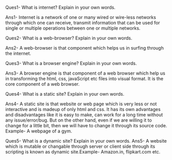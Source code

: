 Ques1- What is internet? Explain in your own words.

Ans1- Internet is a network of one or many wired or wire-less networks through which one can receive, transmit information that can be used for single or multiple operations between one or multiple networks.

Ques2- What is a web-browser? Explain in your own words.

Ans2- A web-browser is that component which helps us in surfing through the internet.

Ques3- What is a browser engine? Explain in your own words.

Ans3- A browser engine is that component of a web browser which help us in transforming the html, css, javaScript etc files into visual format. It is the core component of a web browser.

Ques4- What is a static site? Explain in your own words.

Ans4- A static site is that website or web page which is very less or not interactive and is madeup of only html and css. It has its own advantages and disadvantages like it is easy to make, can work for a long time without any issue/error/bug. But on the other hand, even if we are willing it to change for a little bit, then we will have to change it through its source code. Example- A webpage of a gym.

Ques5- What is a dynamic site? Explain in your own words.
Ans5- A website which is mutable or changable through server or client side through its scripting is known as dynamic site.Example- Amazon.in, flipkart.com etc.

 
